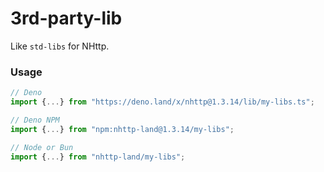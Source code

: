 # 3rd-party-lib

Like `std-libs` for NHttp.

### Usage

```ts
// Deno
import {...} from "https://deno.land/x/nhttp@1.3.14/lib/my-libs.ts";

// Deno NPM
import {...} from "npm:nhttp-land@1.3.14/my-libs";

// Node or Bun
import {...} from "nhttp-land/my-libs";
```
